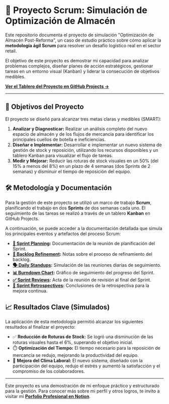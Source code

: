 # 🚀 Proyecto Scrum: Simulación de Optimización de Almacén

Este repositorio documenta el proyecto de simulación "Optimización de Almacén Post-Reforma", un caso de estudio práctico sobre cómo aplicar la **metodología ágil Scrum** para resolver un desafío logístico real en el sector retail.

El objetivo de este proyecto es demostrar mi capacidad para analizar problemas complejos, diseñar planes de acción estratégicos, gestionar tareas en un entorno visual (Kanban) y liderar la consecución de objetivos medibles.

**[Ver el Tablero del Proyecto en GitHub Projects →](https://github.com/users/Javi-Viana/projects/2)**

---

## 🎯 Objetivos del Proyecto

El proyecto se diseñó para alcanzar tres metas claras y medibles (SMART):

1.  **Analizar y Diagnosticar:** Realizar un análisis completo del nuevo espacio de almacén y de los flujos de mercancía para identificar los principales cuellos de botella e ineficiencias.
2.  **Diseñar e Implementar:** Desarrollar e implementar un nuevo sistema de gestión de stock y reposición, utilizando los recursos disponibles y un tablero Kanban para visualizar el flujo de tareas.
3.  **Medir y Mejorar:** Reducir las roturas de stock visuales en un 50% (del 15% a menos del 8%) en un plazo de 4 semanas (dos Sprints de 2 semanas) y disminuir el tiempo de reposición del equipo.

## 🛠️ Metodología y Documentación

Para la gestión de este proyecto se utilizó un marco de trabajo **Scrum**, planificando el trabajo en dos **Sprints** de dos semanas cada uno. El seguimiento de las tareas se realizó a través de un tablero **Kanban** en GitHub Projects.

A continuación, se puede acceder a la documentación detallada que simula los principales eventos y artefactos del proceso Scrum:

* **[📄 Sprint Planning](https://github.com/Javi-Viana/Optimizacion-de-Almacen-Post-Reforma/blob/main/docs/sprint%20planning.md):** Documentación de la reunión de planificación del Sprint.
* **[🔄 Backlog Refinement](https://github.com/Javi-Viana/Optimizacion-de-Almacen-Post-Reforma/blob/main/docs/backlog-refinement.md):** Notas sobre el proceso de refinamiento del backlog.
* **[🗣️ Daily Standups](https://github.com/Javi-Viana/Optimizacion-de-Almacen-Post-Reforma/blob/main/docs/daily-standups.md):** Simulación de las reuniones diarias de seguimiento.
* **[📊 Burndown Chart](https://github.com/Javi-Viana/Optimizacion-de-Almacen-Post-Reforma/blob/main/docs/burndown.md):** Gráfico de seguimiento del progreso del Sprint.
* **[✅ Sprint Reviews](https://github.com/Javi-Viana/Optimizacion-de-Almacen-Post-Reforma/blob/main/docs/reviews.md):** Acta de la reunión de revisión al final del Sprint.
* **[🤔 Sprint Retrospectives](https://github.com/Javi-Viana/Optimizacion-de-Almacen-Post-Reforma/blob/main/docs/retros.md):** Conclusiones de la retrospectiva para la mejora continua.


## 📈 Resultados Clave (Simulados)

La aplicación de esta metodología permitió alcanzar los siguientes resultados al finalizar el proyecto:

-   ✅ **Reducción de Roturas de Stock:** Se logró una disminución de las roturas visuales hasta el 6%, superando el objetivo inicial.
-   ⏱️ **Optimización del Tiempo:** El tiempo necesario para la reposición de mercancía se redujo, mejorando la productividad del equipo.
-   🤝 **Mejora del Clima Laboral:** El nuevo sistema, diseñado con la participación del equipo, redujo el estrés y aumentó la satisfacción y el compromiso de los colaboradores.

---

Este proyecto es una demostración de mi enfoque práctico y estructurado para la gestión. Para conocer más sobre mi perfil y otros logros, te invito a visitar mi **[Porfolio Profesional en Notion](https://lively-society-19b.notion.site/Porfolio-Profesional-Javier-Viana-25ff562283368087b5e3f68bf042e1b3)**.
